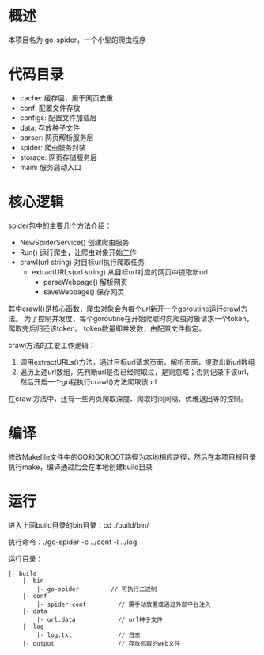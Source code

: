 # 概述
本项目名为 go-spider，一个小型的爬虫程序


# 代码目录
- cache: 缓存层，用于网页去重
- conf: 配置文件存放
- configs: 配置文件加载层
- data: 存放种子文件
- parser: 网页解析服务层
- spider: 爬虫服务封装
- storage: 网页存储服务层
- main: 服务启动入口

 
# 核心逻辑
spider包中的主要几个方法介绍：
 - NewSpiderService() 创建爬虫服务
 - Run() 运行爬虫，让爬虫对象开始工作
 - crawl(url string) 对目标url执行爬取任务
    - extractURLs(url string) 从目标url对应的网页中提取新url
        - parseWebpage() 解析网页
        - saveWebpage() 保存网页
        
其中crawl()是核心函数，爬虫对象会为每个url新开一个goroutine运行crawl方法。
为了控制并发度，每个goroutine在开始爬取时向爬虫对象请求一个token，爬取完后归还该token。
token数量即并发数，由配置文件指定。

crawl方法的主要工作逻辑：
 1. 调用extractURLs()方法，通过目标url请求页面，解析页面，提取出新url数组
 2. 遍历上述url数组，先判断url是否已经爬取过，是则忽略；否则记录下该url，然后开启一个go程执行crawl()方法爬取该url
 
在crawl方法中，还有一些网页爬取深度、爬取时间间隔、优雅退出等的控制。


# 编译
修改Makefile文件中的GO和GOROOT路径为本地相应路径，然后在本项目根目录执行make，编译通过后会在本地创建build目录


# 运行
进入上面build目录的bin目录：cd ./build/bin/

执行命令：./go-spider -c ../conf -l ../log

运行目录：
```
|- build
    |- bin
        |- go-spider         // 可执行二进制
    |- conf                   
        |- spider.conf         // 需手动放置或通过外部平台注入
    |- data
        |- url.data            // url种子文件    
    |- log                         
        |- log.txt             // 日志
    |- output                  // 存放抓取的web文件
```
